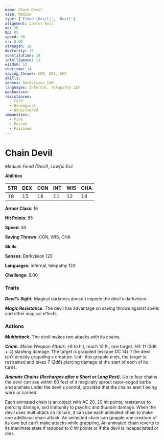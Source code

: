```yaml
---
name: Chain Devil
size: Medium
type: ['Fiend (Devil)', 'Devil']
alignment: Lawful Evil
ac: 16
hp: 85
speed: 30
cr: 8.00
strength: 18
dexterity: 15
constitution: 18
intelligence: 11
wisdom: 12
charisma: 14
saving_throws: CON, WIS, CHA
skills: 
senses: Darkvision 120
languages: Infernal, telepathy 120
weaknesses:
resistances:
  - Cold
  - Nonmagical
  - Nonsilvered
immunities:
  - Fire
  - Poison
  - Poisoned
---
```


# Chain Devil

*Medium Fiend (Devil), Lawful Evil*

**Abilities**

| STR | DEX | CON | INT | WIS | CHA |
| --- | --- | --- | --- | --- | --- |
| 18 | 15 | 18 | 11 | 12 | 14 |

**Armor Class**: 16

**Hit Points**: 85

**Speed**: 30

**Saving Throws**: CON, WIS, CHA

**Skills**: 

**Senses**: Darkvision 120

**Languages**: Infernal, telepathy 120

**Challenge**: 8.00


### Traits
***Devil's Sight.*** Magical darkness doesn't impede the devil's darkvision. 

***Magic Resistance.*** The devil has advantage on saving throws against spells and other magical effects.

### Actions
***Multiattack.*** The devil makes two attacks with its chains. 

***Chain.*** *Melee Weapon Attack:* +8 to hit, reach 10 ft., one target. *Hit:* 11 (2d6 + 4) slashing damage. The target is grappled (escape DC 14) if the devil isn't already grappling a creature. Until this grapple ends, the target is restrained and takes 7 (2d6) piercing damage at the start of each of its turns. 

***Animate Chains (Recharges after a Short or Long Rest).*** Up to four chains the devil can see within 60 feet of it magically sprout razor-­edged barbs and animate under the devil's control, provided that the chains aren't being worn or carried. 

Each animated chain is an object with AC 20, 20 hit points, resistance to piercing damage, and immunity to psychic and thunder damage. When the devil uses multiattack on its turn, it can use each animated chain to make one additional chain attack. An animated chain can grapple one creature of its own but can't make attacks while grappling. An animated chain reverts to its inanimate state if reduced to 0 hit points or if the devil is incapacitated or dies.

